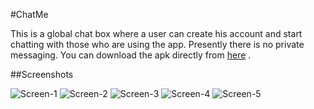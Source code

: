 #ChatMe

This is a global chat box where a user can create his account and start chatting with those who are using the app. Presently there is no private messaging. You can download the apk directly from [here](https://github.com/Sp4Rx/ChatMe/raw/master/app/ChatMe%201.0.apk) .

##Screenshots

![Screen-1](http://i.imgur.com/0ctKB51m.png)  ![Screen-2](http://i.imgur.com/SKOdFt0m.png)  ![Screen-3](http://i.imgur.com/VsUi5tKm.png)  ![Screen-4](http://i.imgur.com/u4on8aTm.png)  ![Screen-5](http://i.imgur.com/RPK7IPMm.png)
